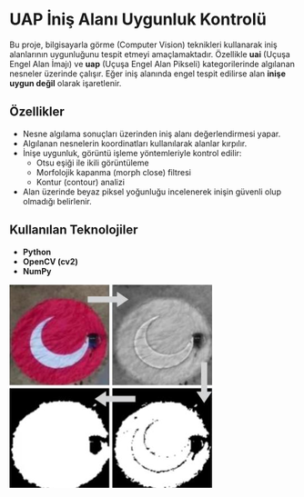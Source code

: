 # UAP İniş Alanı Uygunluk Kontrolü

Bu proje, bilgisayarla görme (Computer Vision) teknikleri kullanarak iniş alanlarının uygunluğunu tespit etmeyi amaçlamaktadır. Özellikle **uai** (Uçuşa Engel Alan İmajı) ve **uap** (Uçuşa Engel Alan Pikseli) kategorilerinde algılanan nesneler üzerinde çalışır. Eğer iniş alanında engel tespit edilirse alan **inişe uygun değil** olarak işaretlenir.

## Özellikler

- Nesne algılama sonuçları üzerinden iniş alanı değerlendirmesi yapar.
- Algılanan nesnelerin koordinatları kullanılarak alanlar kırpılır.
- İnişe uygunluk, görüntü işleme yöntemleriyle kontrol edilir:
  - Otsu eşiği ile ikili görüntüleme
  - Morfolojik kapanma (morph close) filtresi
  - Kontur (contour) analizi
- Alan üzerinde beyaz piksel yoğunluğu incelenerek inişin güvenli olup olmadığı belirlenir.

## Kullanılan Teknolojiler

- **Python**
- **OpenCV (cv2)**
- **NumPy**


![Sonuç](https://github.com/Ugurhandasdemir/landing_status/blob/main/Screenshot%20from%202025-10-02%2023-30-11.png)
